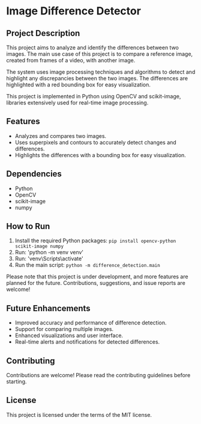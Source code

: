 # Image Difference Detector

## Project Description

This project aims to analyze and identify the differences between two images. The main use case of this project is to compare a reference image, created from frames of a video, with another image. 

The system uses image processing techniques and algorithms to detect and highlight any discrepancies between the two images. The differences are highlighted with a red bounding box for easy visualization. 

This project is implemented in Python using OpenCV and scikit-image, libraries extensively used for real-time image processing.

## Features

- Analyzes and compares two images.
- Uses superpixels and contours to accurately detect changes and differences.
- Highlights the differences with a bounding box for easy visualization.

## Dependencies

- Python
- OpenCV
- scikit-image
- numpy

## How to Run

1. Install the required Python packages: `pip install opencv-python scikit-image numpy`
2. Run: 'python -m venv venv'
3. Run: 'venv\Scripts\activate'
4. Run the main script: `python -m difference_detection.main`

Please note that this project is under development, and more features are planned for the future. Contributions, suggestions, and issue reports are welcome!

## Future Enhancements

- Improved accuracy and performance of difference detection.
- Support for comparing multiple images.
- Enhanced visualizations and user interface.
- Real-time alerts and notifications for detected differences.

## Contributing

Contributions are welcome! Please read the contributing guidelines before starting.

## License

This project is licensed under the terms of the MIT license.
